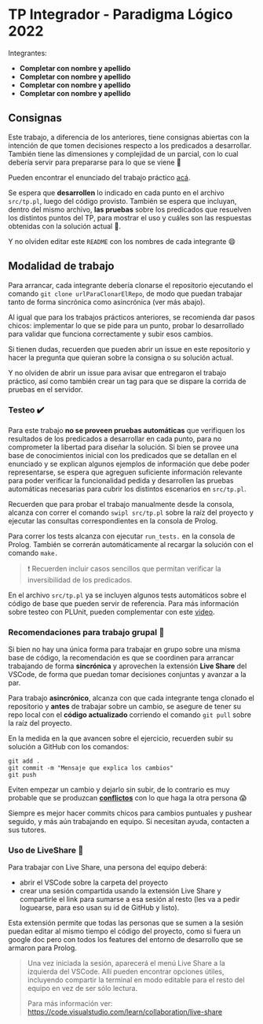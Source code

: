 # TP Integrador - Paradigma Lógico 2022

Integrantes:

- **Completar con nombre y apellido**
- **Completar con nombre y apellido**
- **Completar con nombre y apellido**
- **Completar con nombre y apellido**

## Consignas

Este trabajo, a diferencia de los anteriores, tiene consignas abiertas con la intención de que tomen decisiones respecto a los predicados a desarrollar. También tiene las dimensiones y complejidad de un parcial, con lo cual debería servir para prepararse para lo que se viene :muscle:

Pueden encontrar el enunciado del trabajo práctico [acá](https://docs.google.com/document/d/1AWkWEABla82BiepmID8F3FAhGE6xP6dTTYGfxrHKnuM/edit#).

Se espera que **desarrollen** lo indicado en cada punto en el archivo `src/tp.pl`, luego del código provisto. También se espera que incluyan, dentro del mismo archivo, **las pruebas** sobre los predicados que resuelven los distintos puntos del TP, para mostrar el uso y cuáles son las respuestas obtenidas con la solución actual :mag_right:.

Y no olviden editar este `README` con los nombres de cada integrante :smile:

## Modalidad de trabajo

Para arrancar, cada integrante debería clonarse el repositorio ejecutando el comando `git clone urlParaClonarElRepo`, de modo que puedan trabajar tanto de forma sincrónica como asincrónica (ver más abajo).

Al igual que para los trabajos prácticos anteriores, se recomienda dar pasos chicos: implementar lo que se pide para un punto, probar lo desarrollado para validar que funciona correctamente y subir esos cambios.

Si tienen dudas, recuerden que pueden abrir un issue en este repositorio y hacer la pregunta que quieran sobre la consigna o su solución actual.

Y no olviden de abrir un issue para avisar que entregaron el trabajo práctico, así como también crear un tag para que se dispare la corrida de pruebas en el servidor.

### Testeo :heavy_check_mark:

Para este trabajo **no se proveen pruebas automáticas** que verifiquen los resultados de los predicados a desarrollar en cada punto, para no comprometer la libertad para diseñar la solución. Si bien se provee una base de conocimientos inicial con los predicados que se detallan en el enunciado y se explican algunos ejemplos de información que debe poder representarse, se espera que agreguen suficiente información relevante para poder verificar la funcionalidad pedida y desarrollen las pruebas automáticas necesarias para cubrir los distintos escenarios en `src/tp.pl`.

Recuerden que para probar el trabajo manualmente desde la consola, alcanza con correr el comando `swipl src/tp.pl` sobre la raíz del proyecto y ejecutar las consultas correspondientes en la consola de Prolog.

Para correr los tests alcanza con ejecutar `run_tests.` en la consola de Prolog. También se correrán automáticamente al recargar la solución con el comando `make.`

> :exclamation: Recuerden incluir casos sencillos que permitan verificar la inversibilidad de los predicados.

En el archivo `src/tp.pl` ya se incluyen algunos tests automáticos sobre el código de base que pueden servir de referencia. Para más información sobre testeo con PLUnit, pueden complementar con este [video](https://youtu.be/8Llph7eV8rs).

### Recomendaciones para trabajo grupal :busts_in_silhouette:

Si bien no hay una única forma para trabajar en grupo sobre una misma base de código, la recomendación es que se coordinen para arrancar trabajando de forma **sincrónica** y aprovechen la extensión **Live Share** del VSCode, de forma que puedan tomar decisiones conjuntas y avanzar a la par.

Para trabajo **asincrónico**, alcanza con que cada integrante tenga clonado el repositorio y **antes** de trabajar sobre un cambio, se asegure de tener su repo local con el **código actualizado** corriendo el comando `git pull` sobre la raíz del proyecto.

En la medida en la que avancen sobre el ejercicio, recuerden subir su solución a GitHub con los comandos:

```
git add .
git commit -m "Mensaje que explica los cambios"
git push
```

Eviten empezar un cambio y dejarlo sin subir, de lo contrario es muy probable que se produzcan [**conflictos**](https://www.youtube.com/watch?v=sKcN7cWFniw&list=PL2xYJ49ov_ddydw7wvncxMBzB3wpqPV0u&index=7) con lo que haga la otra persona :scream:

Siempre es mejor hacer commits chicos para cambios puntuales y pushear seguido, y más aún trabajando en equipo. Si necesitan ayuda, contacten a sus tutores.

### Uso de LiveShare :rocket:

Para trabajar con Live Share, una persona del equipo deberá:

- abrir el VSCode sobre la carpeta del proyecto
- crear una sesión compartida usando la extensión Live Share y compartirle el link para sumarse a esa sesión al resto (les va a pedir loguearse, para eso usan su id de GitHub y listo).

Esta extensión permite que todas las personas que se sumen a la sesión puedan editar al mismo tiempo el código del proyecto, como si fuera un google doc pero con todos los features del entorno de desarrollo que se armaron para Prolog.

> Una vez iniciada la sesión, aparecerá el menú Live Share a la izquierda del VSCode. Allí pueden encontrar opciones útiles, incluyendo compartir la terminal en modo editable para el resto del equipo en vez de ser sólo lectura.
>
> Para más información ver: https://code.visualstudio.com/learn/collaboration/live-share
